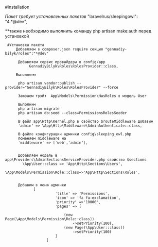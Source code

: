 #installation


*Пакет требует установленных пакетов*
     "laravelrus/sleepingowl": "4.*@dev",
     
**также необходимо выполнить команду 
php artisan make:auth перед установкой
     
     #Установка пакета
     	 Добавляем в composer.json require секция "gennadiy-bilyk/roles":"*@dev"
          
          Добавляем сервис провайдеры в config/app
     	       GennadiyBilyk\Roles\RolesProvider::class,
     		  
     	 Выполняем 
     	 
     	  php artisan vendor:publish --provider="GennadiyBilyk\Roles\RolesProvider" --force
     	  
     	  Заюзаем трэйт  App\Models\Permission\HasRoles в модель User
     	  
     	  Выполним
     	  php artisan migrate
     	  php artisan db:seed --class=PermissionsRolesSeeder
     	  
     	  В файл app\Http\Kernel.php в свойство $routeMiddleware добавим
     	  'admin' => \App\Http\Middleware\AdminAuthenticate::class,
     	  
     	  В файле конфигурации админки config\sleeping_owl.php
     	  поменяем middleware на 
     	  'middleware' => ['web','admin'],
     	  
     	  
     	  Добавляем модель в app\Providers\AdminSectionsServiceProvider.php свойство $sections
     	    \App\User::class => 'App\Http\Sections\Users',
             \App\Models\Permission\Role::class=>'App\Http\Sections\Roles',
     	  
     	  
     	  Добавим в меню админки
     	         [
                           'title' => 'Permissions',
                           'icon' => 'fa fa-exclamation',
                           'priority' =>'10000',
                           'pages' => [
                   
                               (new Page(\App\Models\Permission\Role::class))
                                   ->setPriority(100),
                               (new Page(\App\User::class))
                                   ->setPriority(100)
                           ]
                       ]
                       
                       